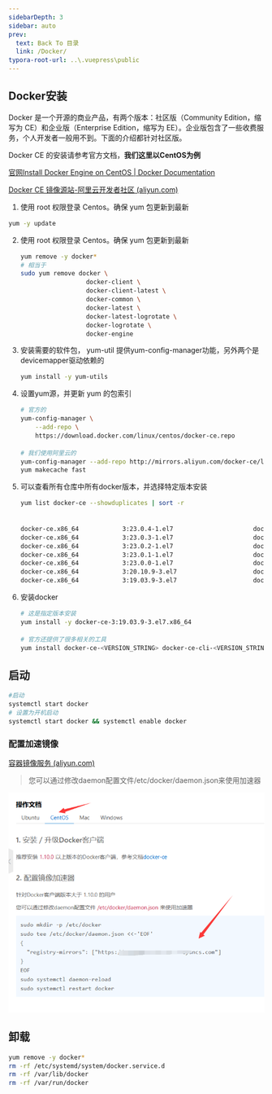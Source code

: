 ```yaml
---
sidebarDepth: 3
sidebar: auto
prev:
  text: Back To 目录
  link: /Docker/
typora-root-url: ..\.vuepress\public
---
```




## Docker安装

Docker 是一个开源的商业产品，有两个版本：社区版（Community Edition，缩写为 CE）和企业版（Enterprise Edition，缩写为 EE）。企业版包含了一些收费服务，个人开发者一般用不到。下面的介绍都针对社区版。

Docker CE 的安装请参考官方文档，**我们这里以CentOS为例**

[官网Install Docker Engine on CentOS | Docker Documentation](https://docs.docker.com/engine/install/centos/)

[Docker CE 镜像源站-阿里云开发者社区 (aliyun.com)](https://developer.aliyun.com/article/110806)

1. 使用 root 权限登录 Centos。确保 yum 包更新到最新

```sh
yum -y update
```

2. 使用 root 权限登录 Centos。确保 yum 包更新到最新

   ```sh
   yum remove -y docker*
   # 相当于
   sudo yum remove docker \
                     docker-client \
                     docker-client-latest \
                     docker-common \
                     docker-latest \
                     docker-latest-logrotate \
                     docker-logrotate \
                     docker-engine
   ```

3. 安装需要的软件包， yum-util 提供yum-config-manager功能，另外两个是devicemapper驱动依赖的

   ```sh
   yum install -y yum-utils
   ```

4. 设置yum源，并更新 yum 的包索引

   ```sh
   # 官方的
   yum-config-manager \
       --add-repo \
       https://download.docker.com/linux/centos/docker-ce.repo
       
   # 我们使用阿里云的
   yum-config-manager --add-repo http://mirrors.aliyun.com/docker-ce/linux/centos/docker-ce.repo
   yum makecache fast
   ```

5. 可以查看所有仓库中所有docker版本，并选择特定版本安装

   ```sh
   yum list docker-ce --showduplicates | sort -r
   
   
   docker-ce.x86_64            3:23.0.4-1.el7                      docker-ce-stable
   docker-ce.x86_64            3:23.0.3-1.el7                      docker-ce-stable
   docker-ce.x86_64            3:23.0.2-1.el7                      docker-ce-stable
   docker-ce.x86_64            3:23.0.1-1.el7                      docker-ce-stable
   docker-ce.x86_64            3:23.0.0-1.el7                      docker-ce-stable
   docker-ce.x86_64            3:20.10.9-3.el7                     docker-ce-stable
   docker-ce.x86_64            3:19.03.9-3.el7                     docker-ce-stable
   ```

   

6. 安装docker

   ```sh
   # 这是指定版本安装
   yum install -y docker-ce-3:19.03.9-3.el7.x86_64 
             
   # 官方还提供了很多相关的工具
   yum install docker-ce-<VERSION_STRING> docker-ce-cli-<VERSION_STRING> containerd.io docker-buildx-plugin docker-compose-plugin
   ```

   



## 启动

```sh
#启动
systemctl start docker
# 设置为开机启动
systemctl start docker && systemctl enable docker
```





### 配置加速镜像

[容器镜像服务 (aliyun.com)](https://cr.console.aliyun.com/cn-hangzhou/instances/mirrors)

> 您可以通过修改daemon配置文件/etc/docker/daemon.json来使用加速器

![image-20230423164255886](/images/Docker/image-20230423164255886.png)



## 卸载

```sh
yum remove -y docker*
rm -rf /etc/systemd/system/docker.service.d
rm -rf /var/lib/docker
rm -rf /var/run/docker
```

